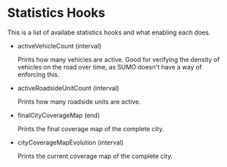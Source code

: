 Statistics Hooks
================
This is a list of availabe statistics hooks and what enabling each does.


* activeVehicleCount (interval)

  Prints how many vehicles are active. Good for verifying the density of vehicles on the road over time, as SUMO doesn't have a way of enforcing this.
  
  
* activeRoadsideUnitCount (interval)

  Prints how many roadside units are active.
  
  
* finalCityCoverageMap (end)

  Prints the final coverage map of the complete city.


* cityCoverageMapEvolution (interval)

  Prints the current coverage map of the complete city.

